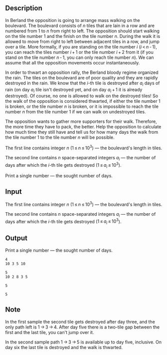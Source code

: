 ## Description

<div><p>In Berland the opposition is going to arrange mass walking on the boulevard. The boulevard consists of <span class="tex-span"><i>n</i></span> tiles that are lain in a row and are numbered from <span class="tex-span">1</span> to <span class="tex-span"><i>n</i></span> from right to left. The opposition should start walking on the tile number <span class="tex-span">1</span> and the finish on the tile number <span class="tex-span"><i>n</i></span>. During the walk it is allowed to move from right to left between adjacent tiles in a row, and jump over a tile. More formally, if you are standing on the tile number <span class="tex-span"><i>i</i></span> <span class="tex-span">(<i>i</i> &lt; <i>n</i> - 1)</span>, you can reach the tiles number <span class="tex-span"><i>i</i> + 1</span> or the tile number <span class="tex-span"><i>i</i> + 2</span> from it (if you stand on the tile number <span class="tex-span"><i>n</i> - 1</span>, you can only reach tile number <span class="tex-span"><i>n</i></span>). We can assume that all the opposition movements occur instantaneously.</p><p>In order to thwart an opposition rally, the Berland bloody regime organized the rain. The tiles on the boulevard are of poor quality and they are rapidly destroyed in the rain. We know that the <span class="tex-span"><i>i</i></span>-th tile is destroyed after <span class="tex-span"><i>a</i><sub class="lower-index"><i>i</i></sub></span> days of rain (on day <span class="tex-span"><i>a</i><sub class="lower-index"><i>i</i></sub></span> tile isn't destroyed yet, and on day <span class="tex-span"><i>a</i><sub class="lower-index"><i>i</i></sub> + 1</span> it is already destroyed). Of course, no one is allowed to walk on the destroyed tiles! So the walk of the opposition is considered thwarted, if either the tile number <span class="tex-span">1</span> is broken, or the tile number <span class="tex-span"><i>n</i></span> is broken, or it is impossible to reach the tile number <span class="tex-span"><i>n</i></span> from the tile number <span class="tex-span">1</span> if we can walk on undestroyed tiles.</p><p>The opposition wants to gather more supporters for their walk. Therefore, the more time they have to pack, the better. Help the opposition to calculate how much time they still have and tell us for how many days the walk from the tile number <span class="tex-span">1</span> to the tile number <span class="tex-span"><i>n</i></span> will be possible.</p></div><div class="input-specification"><p>The first line contains integer <span class="tex-span"><i>n</i></span> (<span class="tex-span">1 ≤ <i>n</i> ≤ 10<sup class="upper-index">3</sup></span>) — the boulevard's length in tiles.</p><p>The second line contains <span class="tex-span"><i>n</i></span> space-separated integers <span class="tex-span"><i>a</i><sub class="lower-index"><i>i</i></sub></span> — the number of days after which the <span class="tex-span"><i>i</i></span>-th tile gets destroyed (<span class="tex-span">1 ≤ <i>a</i><sub class="lower-index"><i>i</i></sub> ≤ 10<sup class="upper-index">3</sup></span>). </p></div><div class="output-specification"><p>Print a single number — the sought number of days.</p></div>

## Input

<p>The first line contains integer <span class="tex-span"><i>n</i></span> (<span class="tex-span">1 ≤ <i>n</i> ≤ 10<sup class="upper-index">3</sup></span>) — the boulevard's length in tiles.</p><p>The second line contains <span class="tex-span"><i>n</i></span> space-separated integers <span class="tex-span"><i>a</i><sub class="lower-index"><i>i</i></sub></span> — the number of days after which the <span class="tex-span"><i>i</i></span>-th tile gets destroyed (<span class="tex-span">1 ≤ <i>a</i><sub class="lower-index"><i>i</i></sub> ≤ 10<sup class="upper-index">3</sup></span>). </p>

## Output

<p>Print a single number — the sought number of days.</p>





```input1
4
10 3 5 10

```




```input2
5
10 2 8 3 5

```




```output1
5

```




```output2
5

```



## Note

<p>In the first sample the second tile gets destroyed after day three, and the only path left is <span class="tex-span">1 → 3 → 4</span>. After day five there is a two-tile gap between the first and the last tile, you can't jump over it.</p><p>In the second sample path <span class="tex-span">1 → 3 → 5</span> is available up to day five, inclusive. On day six the last tile is destroyed and the walk is thwarted.</p>
